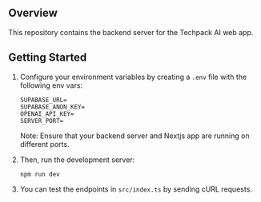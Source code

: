 ## Overview

This repository contains the backend server for the Techpack AI web app.

## Getting Started

1. Configure your environment variables by creating a ```.env``` file with the following env vars:
    ```
    SUPABASE_URL=
    SUPABASE_ANON_KEY=
    OPENAI_API_KEY=
    SERVER_PORT=
    ```

    Note: Ensure that your backend server and Nextjs app are running on different ports.

2. Then, run the development server:

    ```npm run dev```

3. You can test the endpoints in `src/index.ts` by sending cURL requests.
